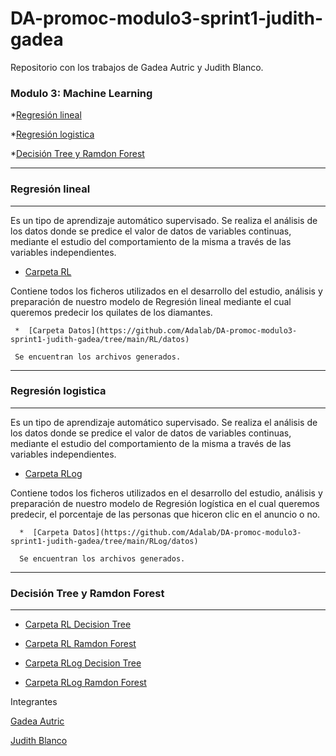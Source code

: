 # DA-promoc-modulo3-sprint1-judith-gadea
Repositorio con los trabajos de Gadea Autric y Judith Blanco.


### **Modulo 3: Machine Learning** 

*[Regresión lineal](#Regresión-lineal)

*[Regresión logistica](#Regresión-logistica)

*[Decisión Tree y Ramdon Forest](#Decisión-Tree-y-Ramdon-Forest)

---------------------------
### Regresión lineal
 ---------------------------
 
Es un tipo de aprendizaje automático supervisado. 
Se realiza el análisis de los datos donde se predice el valor de datos de variables continuas, mediante el estudio del comportamiento de la misma a través de las variables independientes. 

   *  [Carpeta RL](https://github.com/Adalab/DA-promoc-modulo3-sprint1-judith-gadea/tree/main/RL)

 Contiene todos los ficheros utilizados en el desarrollo del estudio, análisis y preparación de nuestro modelo de Regresión lineal mediante el cual queremos predecir los quilates de los diamantes.


     *  [Carpeta Datos](https://github.com/Adalab/DA-promoc-modulo3-sprint1-judith-gadea/tree/main/RL/datos)
     
     Se encuentran los archivos generados.
   
 
---------------------------
### Regresión logistica
---------------------------
  
 Es un tipo de aprendizaje automático supervisado. 
Se realiza el análisis de los datos donde se predice el valor de datos de variables continuas, mediante el estudio del 
comportamiento de la misma a través de las variables independientes.

   *  [Carpeta RLog](https://github.com/Adalab/DA-promoc-modulo3-sprint1-judith-gadea/tree/main/RLog)

 Contiene todos los ficheros utilizados en el desarrollo del estudio, análisis y preparación de nuestro modelo de Regresión logística en el cual queremos predecir, el porcentaje de las personas que hiceron clic en el anuncio o no.

      *  [Carpeta Datos](https://github.com/Adalab/DA-promoc-modulo3-sprint1-judith-gadea/tree/main/RLog/datos)
      
      Se encuentran los archivos generados.


-----------------------------
### Decisión Tree y Ramdon Forest
--------------------------------

   *  [Carpeta RL Decision Tree](https://github.com/Adalab/DA-promoc-modulo3-sprint1-judith-gadea/blob/main/RL/RL-11-DecisionTree.ipynb)
   
   *  [Carpeta RL Ramdon Forest](https://github.com/Adalab/DA-promoc-modulo3-sprint1-judith-gadea/blob/main/RL/RL-12-RandomForest_tree.ipynb)

   *  [Carpeta RLog Decision Tree](https://github.com/Adalab/DA-promoc-modulo3-sprint1-judith-gadea/blob/main/RLog/RLo-5-DecTree.ipynb)

   *  [Carpeta RLog Ramdon Forest](https://github.com/Adalab/DA-promoc-modulo3-sprint1-judith-gadea/blob/main/RLog/RLo-6-Ran-Forest.ipynb)


Integrantes

[Gadea Autric](https://github.com/gadeatric/gadeatric)

[Judith Blanco](https://github.com/Jumblan?tab=repositories)








